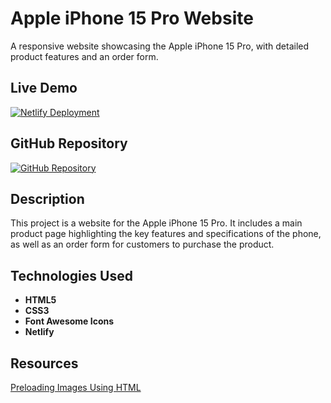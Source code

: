 # Apple iPhone 15 Pro Website

A responsive website showcasing the Apple iPhone 15 Pro, with detailed product features and an order form.

## Live Demo

[![Netlify Deployment](https://img.shields.io/badge/Deploy-on%20Netlify-brightgreen)](https://nomech-iphone15.netlify.app/)

## GitHub Repository

[![GitHub Repository](https://img.shields.io/badge/GitHub-Repo-blue)](https://github.com/nomech/assignment_1.git)

## Description

This project is a website for the Apple iPhone 15 Pro. It includes a main product page highlighting the key features and specifications of the phone, as well as an order form for customers to purchase the product.

## Technologies Used

- **HTML5**
- **CSS3**
- **Font Awesome Icons**
- **Netlify**

## Resources

[Preloading Images Using HTML](https://webdesign.tutsplus.com/best-ways-to-preload-images-using-javascript-css-and-html--cms-41329t)